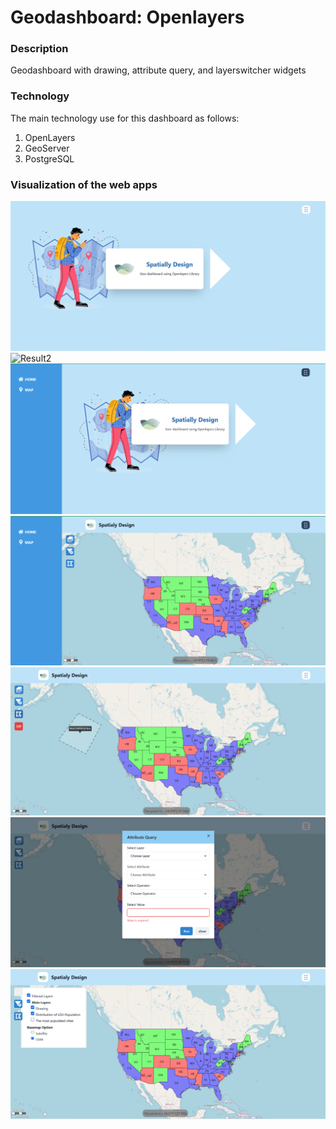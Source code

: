 # Geodashboard: Openlayers

### Description

Geodashboard with drawing, attribute query, and layerswitcher widgets

### Technology

The main technology use for this dashboard as follows:

1. OpenLayers
2. GeoServer
3. PostgreSQL

### Visualization of the web apps

![Result1](/src/img/res1.png)
![Result2](/src/img/res2png)
![Result3](/src/img/res3.png)
![Result4](/src/img/res4.png)
![Result5](/src/img/res5.png)
![Result6](/src/img/res6.png)
![Result7](/src/img/res7.png)
